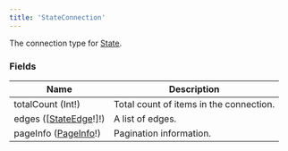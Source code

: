 ```yaml
---
title: 'StateConnection'
---
```


The connection type for [State](./state.md).

### Fields

| Name                                     | Description                             |
| ---------------------------------------- | --------------------------------------- |
| totalCount (Int!)                        | Total count of items in the connection. |
| edges ([[StateEdge](./state-edge.md)!]!) | A list of edges.                        |
| pageInfo ([PageInfo](./page-info.md)!)   | Pagination information.                 |
